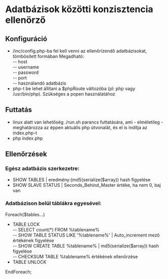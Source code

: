 # Adatbázisok közötti konzisztencia ellenörző

## Konfiguráció

- /inc/config.php-ba fel kell venni az ellenőrízendő adatbázisokat, tömbösített formában
Megadható:  
-- host  
-- username  
-- password  
-- port  
-- használandó adatbázis  
- php-t be lehet állítani a $phpRoute változóba (pl: php vagy /usr/bin/php). Szükséges a popen használatához

## Futtatás
 - linux alatt van lehetőség ./run.sh parancs futtatására, ami - elméletileg - meghatározza az éppen aktuális php útvonalát, és el is indítja az index.php-t
 - php index.php

## Ellenőrzések

### Egész adatbázis szerkezetre:
- SHOW TABLES | eredmény:(md5(serialize($array)) hash figyelése
- SHOW SLAVE STATUS | Seconds_Behind_Master értéke, ha nem 0, baj van

### Adatbázison belül táblákra egyesével:

Foreach($tables...)
- TABLE LOCK  
-- SELECT count(*) FROM %tablename%  
-- SHOW TABLE STATUS LIKE '%tablename%' | Auto_increment mező értékének figyelése  
-- SHOW CREATE TABLE %tablename% | md5(serialize($array)) hash figyelése  
-- CHECKSUM TABLE %tablename% értékének ellenőrzése  
- TABLE UNLOCK  

EndForeach;



